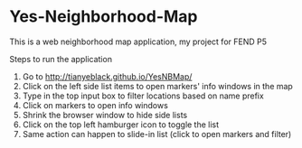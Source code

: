 # Yes-Neighborhood-Map
This is a web neighborhood map application, my project for FEND P5

Steps to run the application
1. Go to http://tianyeblack.github.io/YesNBMap/
1. Click on the left side list items to open markers' info windows in the map
1. Type in the top input box to filter locations based on name prefix
1. Click on markers to open info windows
1. Shrink the browser window to hide side lists
1. Click on the top left hamburger icon to toggle the list
1. Same action can happen to slide-in list (click to open markers and filter)
